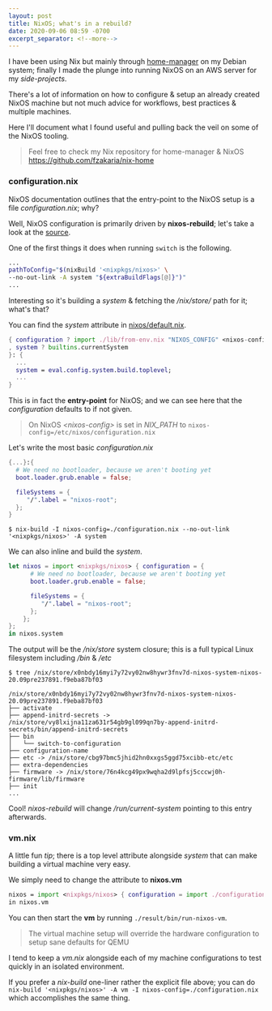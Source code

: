 ```yaml
---
layout: post
title: NixOS; what's in a rebuild?
date: 2020-09-06 08:59 -0700
excerpt_separator: <!--more-->
---
```


I have been using Nix but mainly through [home-manager](https://github.com/rycee/home-manager) on my Debian system; finally I made the plunge into running NixOS on an AWS server for my _side-projects_.

There's a lot of information on how to configure & setup an already created NixOS machine but not much advice for workflows, best practices & multiple machines.

Here I'll document what I found useful and pulling back the veil on some of the NixOS tooling.

> Feel free to check my Nix repository for home-manager & NixOS
> <https://github.com/fzakaria/nix-home>

<!--more-->

### configuration.nix

NixOS documentation outlines that the entry-point to the NixOS setup is a file _configuration.nix_; why?

Well, NixOS configuration is primarily driven by **nixos-rebuild**; let's take a look at the [source](https://github.com/NixOS/nixpkgs/blob/02590c96209d374d7f720293fcb8337e17104bc9/nixos/modules/installer/tools/nixos-rebuild.sh#L419-L421).

One of the first things it does when running `switch` is the following.
```bash
...
pathToConfig="$(nixBuild '<nixpkgs/nixos>' \
--no-out-link -A system "${extraBuildFlags[@]}")"
...
```

Interesting so it's building a _system_ & fetching the _/nix/store/_ path for it; what's that?

You can find the _system_ attribute in [nixos/default.nix](https://github.com/NixOS/nixpkgs/blob/ce6bc4dbc7821bc271e6ae5d25b57075c4ce877f/nixos/default.nix#L33).

```nix
{ configuration ? import ./lib/from-env.nix "NIXOS_CONFIG" <nixos-config>
, system ? builtins.currentSystem
}: {
  ...
  system = eval.config.system.build.toplevel;
  ...
}
```

This is in fact the **entry-point** for NixOS; and we can see here that the _configuration_ defaults to <nixos-config> if not given.

> On NixOS _\<nixos-config\>_ is set in _NIX_PATH_ to `nixos-config=/etc/nixos/configuration.nix`

Let's write the most basic _configuration.nix_
```nix
{...}:{
  # We need no bootloader, because we aren't booting yet
  boot.loader.grub.enable = false;

  fileSystems = {
     "/".label = "nixos-root";
  };
}
```

`$ nix-build -I nixos-config=./configuration.nix --no-out-link '<nixpkgs/nixos>' -A system`

We can also inline and build the _system_.

```nix
let nixos = import <nixpkgs/nixos> { configuration = {
      # We need no bootloader, because we aren't booting yet
      boot.loader.grub.enable = false;

      fileSystems = {
         "/".label = "nixos-root";
      };
    };
};
in nixos.system
```

The output will be the _/nix/store_ system closure; this is a full typical Linux filesystem including _/bin_ & _/etc_

```
$ tree /nix/store/x0nbdy16myi7y72vy02nw8hywr3fnv7d-nixos-system-nixos-20.09pre237891.f9eba87bf03

/nix/store/x0nbdy16myi7y72vy02nw8hywr3fnv7d-nixos-system-nixos-20.09pre237891.f9eba87bf03
├── activate
├── append-initrd-secrets -> /nix/store/vy8lxijna11za631r54gb9gl099qn7by-append-initrd-secrets/bin/append-initrd-secrets
├── bin
│   └── switch-to-configuration
├── configuration-name
├── etc -> /nix/store/cbg97bmc5jhid2hn0xxgs5ggd75xcibb-etc/etc
├── extra-dependencies
├── firmware -> /nix/store/76n4kcg49px9wqha2d9lpfsj5cccwj0h-firmware/lib/firmware
├── init
...
```

Cool! _nixos-rebuild_ will change _/run/current-system_ pointing to this entry afterwards.

### vm.nix

A little fun _tip_; there is a top level attribute alongside _system_ that can make building a virtual machine very easy.

We simply need to change the attribute to **nixos.vm**
```nix
nixos = import <nixpkgs/nixos> { configuration = import ./configuration.nix };
in nixos.vm
```

You can then start the **vm** by running `./result/bin/run-nixos-vm`.

> The virtual machine setup will override the hardware configuration to setup sane defaults for QEMU

I tend to keep a _vm.nix_ alongside each of my machine configurations to test quickly in an isolated environment.

If you prefer a _nix-build_ one-liner rather the explicit file above; you can do `nix-build '<nixpkgs/nixos>' -A vm -I nixos-config=./configuration.nix` which accomplishes the same thing.